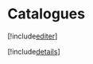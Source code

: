 # Catalogues

[!include[editer](catalogues.editer.autogen.md)]

[!include[details](catalogues.details.autogen.md)]














































